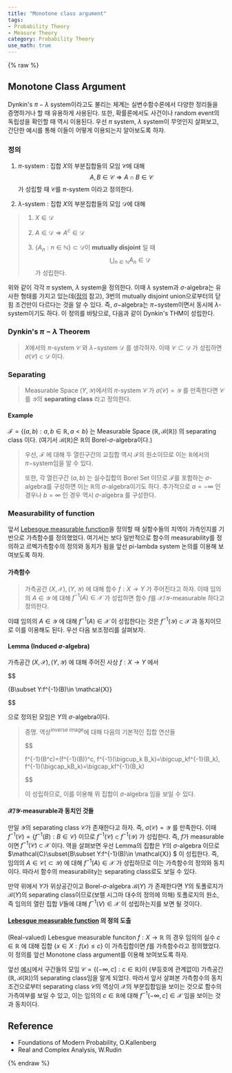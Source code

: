 ```yaml
---
title: "Monotone class argument"
tags:
- Probability Theory
- Measure Theory
category: Probability Theory
use_math: true
---
```

{% raw %}
## Monotone Class Argument

Dynkin's $\pi-\lambda$ system이라고도 불리는 체계는 실변수함수론에서 다양한 정리들을 증명하거나 할 때 유용하게 사용된다. 또한, 확률론에서도 사건이나 random event의 독립성을 확인할 때 역시 이용된다. 우선 $\pi$ system, $\lambda$ system이 무엇인지 살펴보고, 간단한 예시를 통해 이들이 어떻게 이용되는지 알아보도록 하자.

### 정의

1. $\pi$-system : 집합 $X$의 부분집합들의 모임 $\mathcal{C}$에 대해 
   $$
   A,B\in\mathcal{C} \Rightarrow A\cap B\in \mathcal{C}
   $$
   가 성립할 때 $\mathcal{C}$를 $\pi$-system 이라고 정의한다.

   

2. $\lambda$-system : 집합 $X$의 부분집합들의 모임 $\mathcal{D}$에 대해

> 1. $X\in\mathcal{D}$
>
> 2. $A\in\mathcal{D}\Rightarrow A^c\in\mathcal{D}$
>
> 3. $\{A_n:n\in\mathbb{N}\}\subset\mathcal{D}$​ 이 **mutually disjoint** 일 때
>    $$
>    \bigcup_{n\in\mathbb{N}}A_n\in\mathcal{D}
>    $$
>    가 성립한다.

위와 같이 각각 $\pi$ system, $\lambda$ system을 정의한다. 이때 $\lambda$ system과 $\sigma$-algebra는 유사한 형태를 가지고 있는데([정의](https://ddangchani.github.io/실해석학-2.-sigma-algebra) 참고), 3번의 mutually disjoint union으로부터의 닫힘 조건만이 다르다는 것을 알 수 있다. 즉, $\sigma-$algebra는 $\pi-$system이면서 동시에 $\lambda$-system이기도 하다. 이 정의를 바탕으로, 다음과 같이 Dynkin's THM이 성립한다.

### Dynkin's $\pi-\lambda$ Theorem

> $X$에서의 $\pi$-system $\mathcal{C}$ 와 $\lambda-$system $\mathcal{D}$ 를 생각하자. 이때 $\mathcal{C\subset D}$ 가 성립하면 $\sigma(\mathcal{C})\subset\mathcal{D}$ 이다.

### Separating

> Measurable Space $(Y,\mathcal{Y})$에서의 $\pi$-system $\mathcal{C}$ 가 $\sigma(\mathcal{C})=\mathcal{Y}$ 를 만족한다면 $\mathcal{C}$ 를 $\mathcal{Y}$의 **separating class** 라고 정의한다.

#### Example

$\mathcal{F}=\{(a,b):a,b\in\mathbb{R}, a<b\}$ 는 Measurable Space $(\mathbb{R},\mathcal{B}(\mathbb{R}))$ 의 separating class 이다. (여기서 $\mathcal{B(\mathbb{R})}$은 $\mathbb{R}$의 Borel-$\sigma$-algebra이다.)

> 우선, $\mathcal{F}$ 에 대해 두 열린구간의 교집합 역시 $\mathcal{F}$의 원소이므로 이는 $\mathbb{R}$에서의 $\pi-$system임을 알 수 있다. 
>
> 또한, 각 열린구간 $(a,b)$ 는 실수집합의 Borel Set 이므로 $\mathcal{F}$를 포함하는 $\sigma$-algebra를 구성하면 이는 $\mathbb{R}$의 $\sigma$-algebra이기도 하다. 추가적으로 $a=-\infty$ 인 경우나 $b=\infty$ 인 경우 역시 $\sigma$-algebra 를 구성한다.

### Measurability of function

앞서 [Lebesgue measurable function](https://ddangchani.github.io/실해석학-5.-르벡-가측함수)을 정의할 때 실함수들의 치역이 가측인지를 기반으로 가측함수를 정의했었다. 여기서는 보다 일반적으로 함수의 measurability를 정의하고 르벡가측함수의 정의와 동치가 됨을 앞선 pi-lambda system 논의를 이용해 보여보도록 하자.

#### 가측함수

> 가측공간 $(X,\mathcal{X}),(Y,\mathcal{Y})$ 에 대해 함수 $f:X\to Y$ 가 주어진다고 하자. 이때 임의의 $A\in\mathcal{Y}$ 에 대해 $f^{-1}(A)\in\mathcal{X}$  가 성립하면 함수 $f$를 $\mathcal{X/Y}$-measurable 하다고 정의한다.

이떄 임의의 $A\in\mathcal{Y}$ 에 대해 $f^{-1}(A)\in\mathcal{X}$ 이 성립한다는 것은 $f^{-1}(\mathcal{Y})\subset\mathcal{X}$ 과 동치이므로 이를 이용해도 된다. 우선 다음 보조정리를 살펴보자.

#### Lemma (Induced $\sigma$-algebra)

가측공간 $(X,\mathcal{X}),(Y,\mathcal{Y})$ 에 대해 주어진 사상 $f:X\to Y$ 에서

$$

\{B\subset Y:f^{-1}(B)\in \mathcal{X}\}

$$

으로 정의된 모임은 $Y$의 $\sigma$-algebra이다.

> 증명. 역상<sup>inverse image</sup>에 대해 다음의 기본적인 집합 연산들
> 
> $$
> 
> f^{-1}(B^c)=(f^{-1}(B))^c, f^{-1}(\bigcup_k B_k)=\bigcup_kf^{-1}(B_k), f^{-1}(\bigcap_kB_k)=\bigcap_kf^{-1}(B_k)
> 
> $$
> 
> 이 성립하므로, 이를 이용해 위 집합이 $\sigma$-algebra 임을 보일 수 있다.

#### $\mathcal{X/Y}$-measurable과 동치인 것들

만일 $\mathcal{Y}$의 separating class $\mathcal{C}$가 존재한다고 하자. 즉, $\sigma(\mathcal{C})=\mathcal{Y}$ 를 만족한다. 이때 $f^{-1}(\mathcal{C})=\{f^{-1}(B):B\in\mathcal{C}\}$ 이므로 $f^{-1}(\mathcal{C})\subset f^{-1}(\mathcal{Y})$ 가 성립한다. 즉, $f$가 measurable이면 $f^{-1}(\mathcal{C})\subset \mathcal{X}$ 이다. 역을 살펴보면 우선 Lemma의 집합은 $Y$의 $\sigma$-algebra 이므로 $\mathcal{C}\subset\{B\subset Y:f^{-1}(B)\in \mathcal{X}\} $ 이 성립한다. 즉, 임의의 $A\in\mathcal{C}(\subset\mathcal{Y})$ 에 대해 $f^{-1}(A)\in\mathcal{X}$ 가 성립하므로 이는 가측함수의 정의와 동치이다. 따라서 함수의 measurability는 separating class로도 보일 수 있다.

만약 위에서 $Y$가 위상공간이고 Borel-$\sigma$-algebra $\mathcal{B}(Y)$ 가 존재한다면 $Y$의 토폴로지가 $\mathcal{B}(Y)$의 separating class이므로(보렐 시그마 대수의 정의에 의해) 토폴로지의 원소, 즉 임의의 열린 집합 $V$들에 대해 $f^{-1}(V)\in\mathcal{X}$ 이 성립하는지를 보면 될 것이다.

#### [Lebesgue measurable function](https://ddangchani.github.io/실해석학-5.-르벡-가측함수) 의 정의 도출

(Real-valued) Lebesgue measurable funciton $f:X\to\mathbb{R}$ 의 경우 임의의 실수 $c\in\mathbb{R}$ 에 대해 집합 $\{x\in X:f(x)\leq c\}$ 이 가측집합이면 $f$를 가측함수라고 정의했었다. 이 정의를 앞선 Monotone class argument를 이용해 보여보도록 하자.

앞선 [예시](#Example)에서 구간들의 모임 $\mathcal{C}=\{(-\infty,c]:c\in\mathbb{R} \}$이 (부등호에 관계없이) 가측공간 $(\mathbb{R},\mathcal{B}(\mathbb{R} ))$의 separating class임을 알게 되었다. 따라서 앞서 살펴본 가측함수의 동치조건으로부터 separating class $\mathcal{C}$의 역상이 $\mathcal{X}$의 부분집합임을 보이는 것으로 함수의 가측여부를 보일 수 있고, 이는 임의의 $c\in\mathbb{R}$에 대해 $f^{-1}(-\infty,c]\in\mathcal{X}$ 임을 보이는 것과 동치이다.



## Reference

- Foundations of Modern Probability, O.Kallenberg
- Real and Complex Analysis, W.Rudin

{% endraw %}
